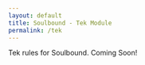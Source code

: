 ```yaml
---
layout: default
title: Soulbound - Tek Module
permalink: /tek
---
```


Tek rules for Soulbound.  Coming Soon!
